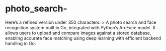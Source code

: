 # photo_search-
Here’s a refined version under 350 characters:  > A photo search and face recognition system built in Go, integrated with Python’s ArcFace model. It allows users to upload and compare images against a stored database, enabling accurate face matching using deep learning with efficient backend handling in Go.
